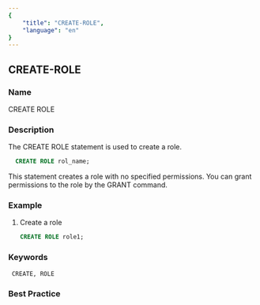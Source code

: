 ```yaml
---
{
    "title": "CREATE-ROLE",
    "language": "en"
}
---
```


## CREATE-ROLE

### Name

CREATE ROLE

### Description

The CREATE ROLE statement is used to create a role.

```sql
  CREATE ROLE rol_name;
````

This statement creates a role with no specified permissions. You can grant permissions to the role by the GRANT command.

### Example

1. Create a role

    ```sql
    CREATE ROLE role1;
    ````

### Keywords

     CREATE, ROLE

### Best Practice
